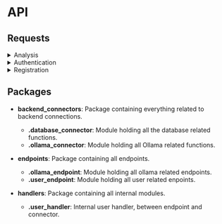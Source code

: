 # API

## Requests

<details>

<summary>Analysis</summary>

sends a question to the llm and gives the llm response as a response.

**URL** GET

    http://127.0.0.1:5000/analyzis

**Request body**

```json
{
    "prompt": <prompt>
}
```

**Response body**

```json
{
    "response": <llm response>
    "message": "Success"
}
```

**Failed**

```json
{
    "message": <error message>
} 
```

</details>
<details>

<summary>Authentication</summary>

Signs the user in and returns their UID.

**URL** POST

    http://127.0.0.1:5000/user/login

**Request body**

```json
{
    "username": <username>,
    "password": <password>
}
```

**Response body**

```json
{
    "message": "success",
    "uid": <user id>
}
```

**Failed**

```json
{
    "message": <error message>
}
```


</details>
<details>

<summary>Registration</summary>

Registers a new user.

**URL** POST

    http://127.0.0.1:5000/user/register

**Request body**

```json
{
    "username": <username>,
    "password": <password>
}
```

**Response body**

```json
{
    "message": "User registered."
}
```

**Failed**

No error implemented.

</details>

## Packages

- **backend_connectors**: Package containing everything related to backend connections.
    - **.database_connector**: Module holding all the database related functions.
    - **.ollama_connector**: Module holding all Ollama related functions.

- **endpoints**: Package containing all endpoints.
    - **.ollama_endpoint**: Module holding all ollama related endpoints.
    - **.user_endpoint**: Module holding all user related enpoints.

- **handlers**: Package containing all internal modules.
    - **.user_handler**: Internal user handler, between endpoint and connector.
 
